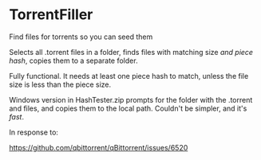 # TorrentFiller
Find files for torrents so you can seed them

Selects all .torrent files in a folder, finds files with matching size *and piece hash*, copies them to a separate folder.

Fully functional.  It needs at least one piece hash to match, unless the file size is less than the piece size.

Windows version in HashTester.zip prompts for the folder with the .torrent and files, and copies them to the local path.  Couldn't be simpler, and it's *fast*.

In response to:

https://github.com/qbittorrent/qBittorrent/issues/6520

